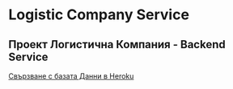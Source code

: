 # Logistic Company Service

## Проект Логистична Компания - Backend Service

[Свързване с базата Данни в Heroku](#dabase-connection)


 
